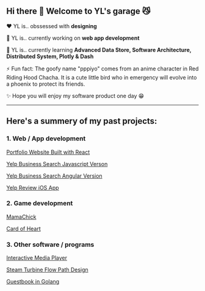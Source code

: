 ## Hi there 👋 Welcome to YL's garage :smirk_cat:

:heart:  YL is.. obssessed with **designing**

🔭  YL is.. currently working on **web app development**

🌱  YL is.. currently learning **Advanced Data Store, Software Architecture, Distributed System, Plotly & Dash**

⚡  Fun fact: The goofy name "pppiyo" comes from an anime character in Red Riding Hood Chacha. It is a cute little bird who in emergency will evolve into a phoenix to protect its friends.

✨  Hope you will enjoy my software product one day :grin:

---

## Here's a summery of my past projects:
### 1. Web / App development
[Portfolio Website Built with React](https://github.com/pppiyo/WebDevelopment/tree/master/Portfolio_Website)

[Yelp Business Search Javascript Verson](https://github.com/pppiyo/Yelp_Business_Search_Vanilla_JS)

[Yelp Business Search Angular Version](https://github.com/pppiyo/Yelp_Business_Search_Angular)

[Yelp Review iOS App](https://github.com/pppiyo/Yelp_Business_Review_iOS)

### 2. Game development
[MamaChick](https://github.com/pppiyo/MamaChick_v2.0)

[Card of Heart](https://mariellebrady.itch.io/cards-of-heart)

### 3. Other software / programs
[Interactive Media Player](https://github.com/pppiyo/Interactive_Media_Player)

[Steam Turbine Flow Path Design](https://github.com/pppiyo/STFPD)

[Guestbook in Golang](https://github.com/pppiyo/Guestbook)

<!--
⚡ Fun fact: The goofy name "pppiyo" comes from an anime character who in emergency will evolve into a phoenix to protect its friends. Like Pichachu, the language it speaks is simply the word "piyo".
[image](https://github.com/pppiyo/pppiyo/assets/31379013/c3d67870-1103-40c3-8a67-acaf1486e3fe)-->



<!--
**pppiyo/pppiyo** is a ✨ _special_ ✨ repository because its `README.md` (this file) appears on your GitHub profile.

Here are some ideas to get you started:

- 🔭 I’m currently working on ...
- 🌱 I’m currently learning ...
- 👯 I’m looking to collaborate on ...
- 🤔 I’m looking for help with ...
- 💬 Ask me about ...
- 📫 How to reach me: ...
- 😄 Pronouns: ...
- 
-->
